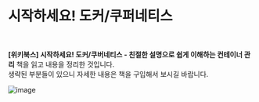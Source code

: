 # 시작하세요! 도커/쿠퍼네티스

<br>

**[위키북스] 시작하세요! 도커/쿠버네티스 - 친절한 설명으로 쉽게 이해하는 컨테이너 관리** 책을 읽고 내용을 정리한 것입니다.  
생략된 부분들이 있으니 자세한 내용은 책을 구입해서 보시길 바랍니다.

![image](https://github.com/bigmtn1113/K8s-Note/assets/46125158/e83e1ef7-0dfa-45a3-8d4e-5cbdd05eb675)
